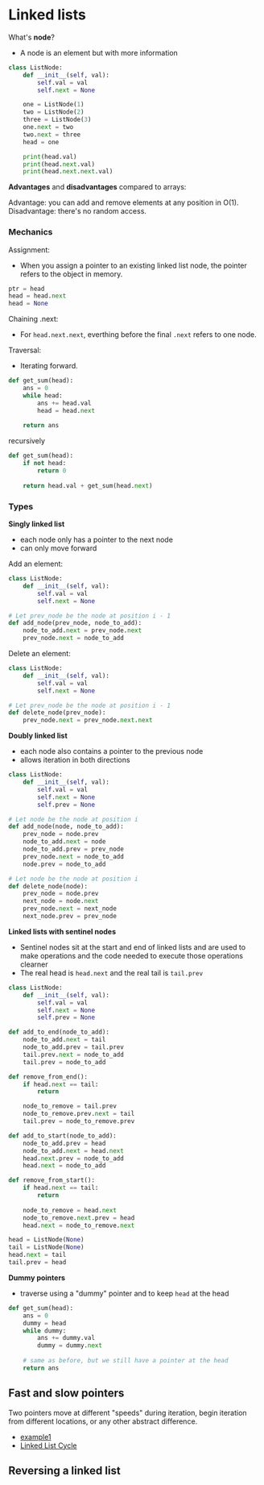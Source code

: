 # Linked lists

What's **node**?
- A node is an element but with more information

```py
class ListNode:
    def __init__(self, val):
        self.val = val
        self.next = None

    one = ListNode(1)
    two = ListNode(2)
    three = ListNode(3)
    one.next = two
    two.next = three
    head = one

    print(head.val)
    print(head.next.val)
    print(head.next.next.val)
```

**Advantages** and **disadvantages** compared to arrays:

Advantage: you can add and remove elements at any position in O(1).
Disadvantage: there's no random access.

### Mechanics

Assignment:
- When you assign a pointer to an existing linked list node, the pointer refers to the object in memory.

```py
ptr = head
head = head.next
head = None
```

Chaining .next:
- For `head.next.next`, everthing before the final `.next` refers to one node.

Traversal:
- Iterating forward.

```py
def get_sum(head):
    ans = 0
    while head:
        ans += head.val
        head = head.next
    
    return ans
```
recursively
```py
def get_sum(head):
    if not head:
        return 0
    
    return head.val + get_sum(head.next)
```

### Types

**Singly linked list**
- each node only has a pointer to the next node
- can only move forward

Add an element:
```py
class ListNode:
    def __init__(self, val):
        self.val = val
        self.next = None

# Let prev_node be the node at position i - 1
def add_node(prev_node, node_to_add):
    node_to_add.next = prev_node.next
    prev_node.next = node_to_add
```

Delete an element:
```py
class ListNode:
    def __init__(self, val):
        self.val = val
        self.next = None

# Let prev_node be the node at position i - 1
def delete_node(prev_node):
    prev_node.next = prev_node.next.next
```

**Doubly linked list**
- each node also contains a pointer to the previous node
- allows iteration in both directions

```py
class ListNode:
    def __init__(self, val):
        self.val = val
        self.next = None
        self.prev = None

# Let node be the node at position i
def add_node(node, node_to_add):
    prev_node = node.prev
    node_to_add.next = node
    node_to_add.prev = prev_node
    prev_node.next = node_to_add
    node.prev = node_to_add

# Let node be the node at position i
def delete_node(node):
    prev_node = node.prev
    next_node = node.next
    prev_node.next = next_node
    next_node.prev = prev_node
```

**Linked lists with sentinel nodes**
- Sentinel nodes sit at the start and end of linked lists and are used to make operations and the code needed to execute those operations clearner
- The real head is `head.next` and the real tail is `tail.prev`

```py
class ListNode:
    def __init__(self, val):
        self.val = val
        self.next = None
        self.prev = None

def add_to_end(node_to_add):
    node_to_add.next = tail
    node_to_add.prev = tail.prev
    tail.prev.next = node_to_add
    tail.prev = node_to_add

def remove_from_end():
    if head.next == tail:
        return

    node_to_remove = tail.prev
    node_to_remove.prev.next = tail
    tail.prev = node_to_remove.prev

def add_to_start(node_to_add):
    node_to_add.prev = head
    node_to_add.next = head.next
    head.next.prev = node_to_add
    head.next = node_to_add

def remove_from_start():
    if head.next == tail:
        return
    
    node_to_remove = head.next
    node_to_remove.next.prev = head
    head.next = node_to_remove.next

head = ListNode(None)
tail = ListNode(None)
head.next = tail
tail.prev = head
```

**Dummy pointers**
- traverse using a "dummy" pointer and to keep `head` at the head

```py
def get_sum(head):
    ans = 0
    dummy = head
    while dummy:
        ans += dummy.val
        dummy = dummy.next
    
    # same as before, but we still have a pointer at the head
    return ans
```

## Fast and slow pointers

Two pointers move at different "speeds" during iteration, begin iteration from different locations, or any other abstract difference.

- [example1](example1.py)
- [Linked List Cycle](linked_list_cycle.py)

## Reversing a linked list
